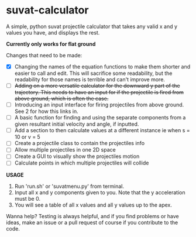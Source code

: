 # suvat-calculator
A simple, python suvat projectile calculator that takes any valid x and y values you have, and displays the rest.

**Currently only works for flat ground**

Changes that need to be made:

- [x] Changing the names of the equation functions to make them shorter and easier to call and edit. This will sacrifice some readability, but the readability for those names is terrible and can't improve more.
- [ ] ~~Adding on a more versatile calculator for the downward y part of the trajectory. This needs to have an input for if the projectile is fired from above ground, which is often the case.~~
- [ ] Introducing an input interface for firing projectiles from above ground. See 2 for how this links in.
- [ ] A basic function for finding and using the separate components from a given resultant initial velocity and angle, if inputted.
- [ ] Add a section to then calculate values at a different instance ie when s = 10 or v = 5
- [ ] Create a projectile class to contain the projectiles info
- [ ] Allow multiple projectiles in one 2D space
- [ ] Create a GUI to visually show the projectiles motion
- [ ] Calculate points in which multiple projectiles will collide

**USAGE** 

1. Run 'run.sh' or 'suvatmenu.py' from terminal.
2. Input all x and y components given to you. Note that the y acceleration must be 0.
3. You will see a table of all x values and all y values up to the apex.

Wanna help? Testing is always helpful, and if you find problems or have ideas, make an issue or a pull request of course if you contribute to the code.
